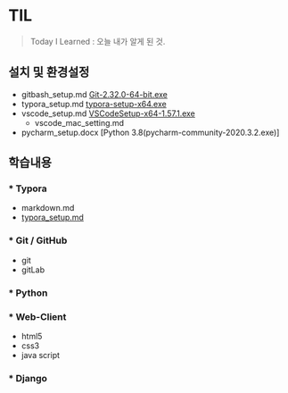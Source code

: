 # TIL
> Today I Learned
> : 오늘 내가 알게 된 것.

## 설치 및 환경설정

* gitbash_setup.md [Git-2.32.0-64-bit.exe](https://git-scm.com/downloads)
* typora_setup.md [typora-setup-x64.exe](https://typora.io/#windows)
* vscode_setup.md [VSCodeSetup-x64-1.57.1.exe](https://code.visualstudio.com/docs/?dv=win)
  * vscode_mac_setting.md
* pycharm_setup.docx [Python 3.8(pycharm-community-2020.3.2.exe)]




## 학습내용

### * Typora
  * markdown.md
  * [typora_setup.md](https://github.com/yeonjooyou/TIL/blob/master/git/typora_setup.md)

### * Git / GitHub 
  * git
  * gitLab

### * Python

### * Web-Client

* html5
* css3
* java script

### * Django

